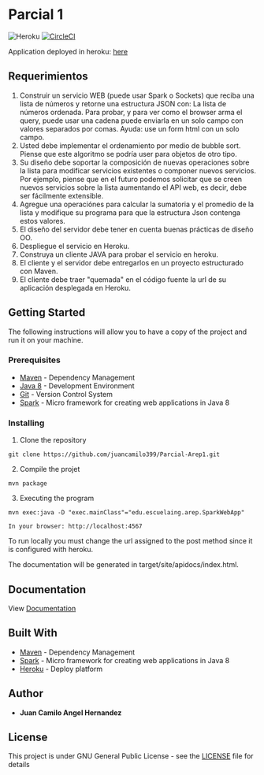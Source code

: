 # Parcial 1

![Heroku](https://pyheroku-badge.herokuapp.com/?app=gentle-beyond-63920&style=flat)
[![CircleCI](https://circleci.com/gh/juancamilo399/Parcial-Arep1.svg?style=svg)](https://app.circleci.com/pipelines/github/juancamilo399/Parcial-Arep1)

Application deployed in heroku: [here](https://gentle-beyond-63920.herokuapp.com/)

## Requerimientos
1. Construir un servicio WEB (puede usar Spark o Sockets) que reciba una lista de números y retorne una estructura JSON con: La lista de números ordenada. Para probar, y para ver como el browser arma el query, puede usar una cadena puede enviarla en un solo campo con valores separados por comas. Ayuda: use un form html con un solo campo.
2. Usted debe implementar el ordenamiento por medio de bubble sort. Piense que este algoritmo se podría user para objetos de otro tipo.
3. Su diseño debe soportar la composición de nuevas operaciones sobre la lista para modificar servicios existentes o componer nuevos servicios. Por ejemplo, piense que en el futuro podemos solicitar que se creen nuevos servicios sobre la lista aumentando el API web, es decir,  debe ser fácilmente extensible.
4. Agregue una operaciónes para calcular la sumatoria  y el promedio de la lista y modifique su programa para que la estructura Json contenga estos valores.
5. El diseño del servidor debe tener en cuenta buenas prácticas de diseño OO.
6. Despliegue el servicio en Heroku.
7. Construya un cliente JAVA para probar el servicio en heroku.
8. El cliente y el servidor debe entregarlos en un proyecto estructurado con Maven.
9. El cliente debe traer "quemada" en el código fuente la url de su aplicación desplegada en Heroku.

## Getting Started

The following instructions will allow you to have a copy of the project and run it on your machine.

### Prerequisites

* [Maven](https://maven.apache.org/) - Dependency Management
* [Java 8](https://www.oracle.com/co/java/technologies/javase/javase-jdk8-downloads.html) -  Development Environment 
* [Git](https://git-scm.com/) - Version Control System
* [Spark](http://sparkjava.com/) - Micro framework for creating web applications in Java 8

### Installing

1. Clone the repository

```
git clone https://github.com/juancamilo399/Parcial-Arep1.git
```

2. Compile the projet

```
mvn package
```

3. Executing the program

```
mvn exec:java -D "exec.mainClass"="edu.escuelaing.arep.SparkWebApp"

In your browser: http://localhost:4567
```

To run locally you must change the url assigned to the post method since it is configured with heroku.

The documentation will be generated in target/site/apidocs/index.html.

## Documentation

View [Documentation](https://juancamilo399.github.io/Parcial-Arep1/apidocs/index.html)

## Built With

* [Maven](https://maven.apache.org/) - Dependency Management
* [Spark](http://sparkjava.com/) - Micro framework for creating web applications in Java 8
* [Heroku](https://www.heroku.com/platform) - Deploy platform


## Author

* **Juan Camilo Angel Hernandez** 


## License

This project is under GNU General Public License - see the [LICENSE](LICENSE) file for details
